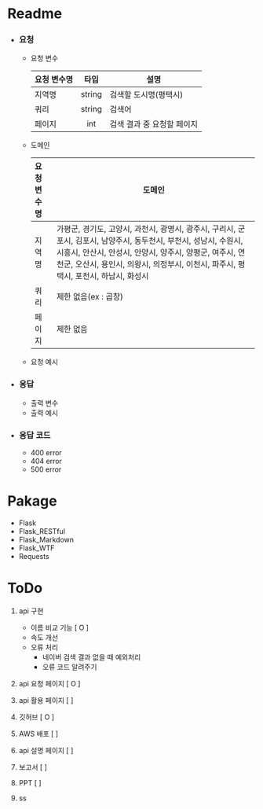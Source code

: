 # Readme
 - ### 요청
    - 요청 변수
    
        |요청 변수명|타입|설명|
        |---|:---:|---|
        |지역명|string|검색할 도시명(평택시)|
        |쿼리|string|검색어|
        |페이지|int|검색 결과 중 요청할 페이지|
        
    - 도메인
        
        |<span style="color:red width:300px">요청 변수명</span>|도메인|
        |:------|---|
        |지역명|가평군, 경기도, 고양시, 과천시, 광명시, 광주시, 구리시, 군포시, 김포시, 남양주시, 동두천시, 부천시, 성남시, 수원시, 시흥시, 안산시, 안성시, 안양시, 양주시, 양평군, 여주시, 연천군, 오산시, 용인시, 의왕시, 의정부시, 이천시, 파주시, 평택시, 포천시, 하남시, 화성시|
        |쿼리|제한 없음(ex : 곱창)|
        |페이지|제한 없음|

    - 요청 예시

 - ### 응답
    - 출력 변수
    - 출력 예시
 - ### 응답 코드
    - 400 error
    - 404 error
    - 500 error

# Pakage
 - Flask
 - Flask_RESTful
 - Flask_Markdown
 - Flask_WTF
 - Requests

# ToDo
1. api 구현
    - 이름 비교 기능 [ O ]
    - 속도 개선
    - 오류 처리
        - 네이버 검색 결과 없을 때 예외처리
        - 오류 코드 알려주기

2. api 요청 페이지 [ O ]

3. api 활용 페이지 [ ]

4. 깃허브 [ O ]

5. AWS 배포 [ ]

6. api 설명 페이지 [ ]

7. 보고서 [ ]

8. PPT [ ]

9. ss